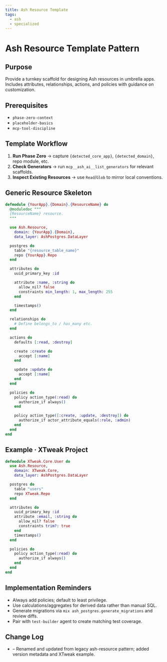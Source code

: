 ```yaml
---
title: Ash Resource Template
tags:
  - ash
  - specialized
---
```


# Ash Resource Template Pattern

## Purpose
Provide a turnkey scaffold for designing Ash resources in umbrella apps. Includes attributes, relationships, actions, and policies with guidance on customization.

## Prerequisites
- `phase-zero-context`
- `placeholder-basics`
- `mcp-tool-discipline`

## Template Workflow

1. **Run Phase Zero** → capture `{detected_core_app}`, `{detected_domain}`, repo module, etc.
2. **Check Generators** → run `mcp__ash_ai__list_generators` for relevant scaffolds.
3. **Inspect Existing Resources** → use `Read`/`Glob` to mirror local conventions.

## Generic Resource Skeleton

```elixir
defmodule {YourApp}.{Domain}.{ResourceName} do
  @moduledoc """
  {ResourceName} resource.
  """

  use Ash.Resource,
    domain: {YourApp}.{Domain},
    data_layer: AshPostgres.DataLayer

  postgres do
    table "{resource_table_name}"
    repo {YourApp}.Repo
  end

  attributes do
    uuid_primary_key :id

    attribute :name, :string do
      allow_nil? false
      constraints min_length: 1, max_length: 255
    end

    timestamps()
  end

  relationships do
    # Define belongs_to / has_many etc.
  end

  actions do
    defaults [:read, :destroy]

    create :create do
      accept [:name]
    end

    update :update do
      accept [:name]
    end
  end

  policies do
    policy action_type(:read) do
      authorize_if always()
    end

    policy action_type([:create, :update, :destroy]) do
      authorize_if actor_attribute_equals(:role, :admin)
    end
  end
end
```

## Example · XTweak Project

```elixir
defmodule XTweak.Core.User do
  use Ash.Resource,
    domain: XTweak.Core,
    data_layer: AshPostgres.DataLayer

  postgres do
    table "users"
    repo XTweak.Repo
  end

  attributes do
    uuid_primary_key :id
    attribute :email, :string do
      allow_nil? false
      constraints trim?: true
    end
    timestamps()
  end

  policies do
    policy action_type(:read) do
      authorize_if always()
    end
  end
end
```

## Implementation Reminders
- Always add policies; default to least privilege.
- Use calculations/aggregates for derived data rather than manual SQL.
- Generate migrations via `mix ash_postgres.generate_migrations` and review diffs.
- Pair with `test-builder` agent to create matching test coverage.

## Change Log
- – Renamed and updated from legacy ash-resource pattern; added version metadata and XTweak example.
